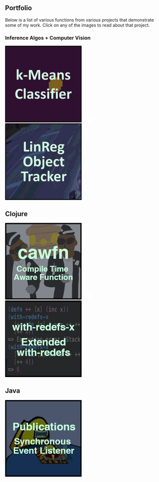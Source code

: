 ## Portfolio

Below is a list of various functions from various projects that demonstrate some of my work. Click on any of the images to read about that project.

### Inference Algos + Computer Vision

[<img width="250px" height="250px" src="images/menu_icon_k_means.gif?raw=true"/>](k_means_classifier.md)
<img src="images/spacer.png?raw=true"/>
[<img width="250px" height="250px" src="images/menu_linreg_tracker.gif?raw=true"/>](linreg_object_tracker.md)

## Clojure

[<img width="250px" height="250px" src="images/menu_clojure_cawfn.png"/>](https://github.com/csulpizi/cawfn)
<img src="images/spacer.png?raw=true"/>
[<img width="250px" height="250px" src="images/menu_clojure_with_redefs_x.png"/>](https://github.com/csulpizi/with-redefs-x)

## Java

[<img width="250px" height="250px" src="images/menu_java_publications.png"/>](https://github.com/csulpizi/publications)
